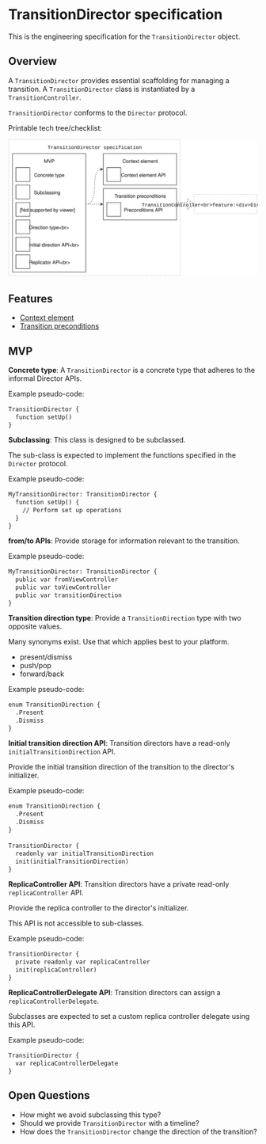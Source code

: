 # TransitionDirector specification

This is the engineering specification for the `TransitionDirector` object.

## Overview

A `TransitionDirector` provides essential scaffolding for managing a transition. A `TransitionDirector` class is instantiated by a `TransitionController`.

`TransitionDirector` conforms to the `Director` protocol.

Printable tech tree/checklist:

![](../_assets/TransitionDirectorTechTree.svg)

## Features

* [Context element](feature-context-element.md)
* [Transition preconditions](feature-transition-preconditions.md)

## MVP

**Concrete type**: A `TransitionDirector` is a concrete type that adheres to the informal Director APIs.

Example pseudo-code:

```
TransitionDirector {
  function setUp()
}
```

**Subclassing**: This class is designed to be subclassed.

The sub-class is expected to implement the functions specified in the `Director` protocol.

Example pseudo-code:

```
MyTransitionDirector: TransitionDirector {
  function setUp() {
    // Perform set up operations
  }
}
```

**from\/to APIs**: Provide storage for information relevant to the transition.

Example pseudo-code:

```
MyTransitionDirector: TransitionDirector {
  public var fromViewController
  public var toViewController
  public var transitionDirection
}
```

**Transition direction type**: Provide a `TransitionDirection` type with two opposite values.

Many synonyms exist. Use that which applies best to your platform.

* present\/dismiss
* push\/pop
* forward\/back

Example pseudo-code:

```
enum TransitionDirection {
  .Present
  .Dismiss
}
```

**Initial transition direction API**: Transition directors have a read-only `initialTransitionDirection` API.

Provide the initial transition direction of the transition to the director's initializer.

Example pseudo-code:

```
enum TransitionDirection {
  .Present
  .Dismiss
}

TransitionDirector {
  readonly var initialTransitionDirection
  init(initialTransitionDirection)
}
```

**ReplicaController API**: Transition directors have a private read-only `replicaController` API.

Provide the replica controller to the director's initializer.

This API is not accessible to sub-classes.

Example pseudo-code:

```
TransitionDirector {
  private readonly var replicaController
  init(replicaController)
}
```

**ReplicaControllerDelegate API**: Transition directors can assign a `replicaControllerDelegate`.

Subclasses are expected to set a custom replica controller delegate using this API.

Example pseudo-code:

```
TransitionDirector {
  var replicaControllerDelegate
}
```

## Open Questions

* How might we avoid subclassing this type?
* Should we provide `TransitionDirector` with a timeline?
* How does the `TransitionDirector` change the direction of the transition?


